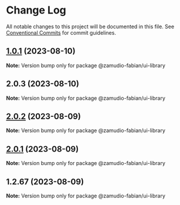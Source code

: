 # Change Log

All notable changes to this project will be documented in this file.
See [Conventional Commits](https://conventionalcommits.org) for commit guidelines.

## [1.0.1](https://github.com/zamudio-fabian/ui-library/compare/@zamudio-fabian/ui-library@2.0.3...@zamudio-fabian/ui-library@1.0.1) (2023-08-10)

**Note:** Version bump only for package @zamudio-fabian/ui-library





## 2.0.3 (2023-08-10)

**Note:** Version bump only for package @zamudio-fabian/ui-library





## [2.0.2](https://github.com/zamudio-fabian/ui-library/compare/@zamudio-fabian/ui-library@2.0.1...@zamudio-fabian/ui-library@2.0.2) (2023-08-09)

**Note:** Version bump only for package @zamudio-fabian/ui-library

## [2.0.1](https://github.com/zamudio-fabian/ui-library/compare/@zamudio-fabian/ui-library@1.2.67...@zamudio-fabian/ui-library@2.0.1) (2023-08-09)

**Note:** Version bump only for package @zamudio-fabian/ui-library

## 1.2.67 (2023-08-09)

**Note:** Version bump only for package @zamudio-fabian/ui-library
